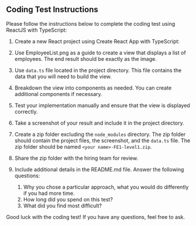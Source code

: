 ## Coding Test Instructions

Please follow the instructions below to complete the coding test using ReactJS with TypeScript:

1. Create a new React project using Create React App with TypeScript:

2. Use EmployeeList.png as a guide to create a view that displays a list of employees. The end result should be exactly as the image.

3. Use `data.ts` file located in the project directory. This file contains the data that you will need to build the view.

4. Breakdown the view into components as needed. You can create additional components if necessary.

5. Test your implementation manually and ensure that the view is displayed correctly.

6. Take a screenshot of your result and include it in the project directory.

7. Create a zip folder excluding the `node_modules` directory. The zip folder should contain the project files, the screenshot, and the `data.ts` file. The zip folder should be named `<your name>-FE1-level1.zip`.

8. Share the zip folder with the hiring team for review.

9. Include additional details in the README.md file. Answer the following questions:
    1. Why you chose a particular approach, what you would do differently if you had more time.
    2. How long did you spend on this test?
    3. What did you find most difficult?

Good luck with the coding test! If you have any questions, feel free to ask.
